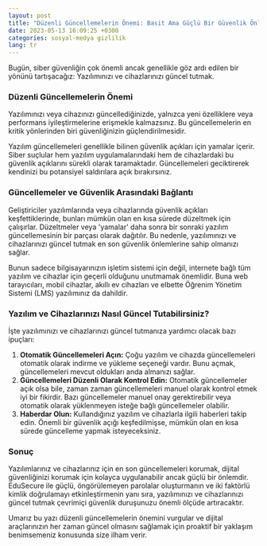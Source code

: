 ```yaml
---
layout: post
title: "Düzenli Güncellemelerin Önemi: Basit Ama Güçlü Bir Güvenlik Önlemi"
date: 2023-05-13 16:09:25 +0300
categories: sosyal-medya gizlilik
lang: tr
---
```


Bugün, siber güvenliğin çok önemli ancak genellikle göz ardı edilen bir yönünü tartışacağız: Yazılımınızı ve cihazlarınızı güncel tutmak.

### Düzenli Güncellemelerin Önemi

Yazılımınızı veya cihazınızı güncellediğinizde, yalnızca yeni özelliklere veya performans iyileştirmelerine erişmekle kalmazsınız. Bu güncellemelerin en kritik yönlerinden biri güvenliğinizin güçlendirilmesidir.

Yazılım güncellemeleri genellikle bilinen güvenlik açıkları için yamalar içerir. Siber suçlular hem yazılım uygulamalarındaki hem de cihazlardaki bu güvenlik açıklarını sürekli olarak taramaktadır. Güncellemeleri geciktirerek kendinizi bu potansiyel saldırılara açık bırakırsınız.

### Güncellemeler ve Güvenlik Arasındaki Bağlantı

Geliştiriciler yazılımlarında veya cihazlarında güvenlik açıkları keşfettiklerinde, bunları mümkün olan en kısa sürede düzeltmek için çalışırlar. Düzeltmeler veya 'yamalar' daha sonra bir sonraki yazılım güncellemesinin bir parçası olarak dağıtılır. Bu nedenle, yazılımınızı ve cihazlarınızı güncel tutmak en son güvenlik önlemlerine sahip olmanızı sağlar.

Bunun sadece bilgisayarınızın işletim sistemi için değil, internete bağlı tüm yazılım ve cihazlar için geçerli olduğunu unutmamak önemlidir. Buna web tarayıcıları, mobil cihazlar, akıllı ev cihazları ve elbette Öğrenim Yönetim Sistemi (LMS) yazılımınız da dahildir.

### Yazılım ve Cihazlarınızı Nasıl Güncel Tutabilirsiniz?

İşte yazılımınızı ve cihazlarınızı güncel tutmanıza yardımcı olacak bazı ipuçları:

1. **Otomatik Güncellemeleri Açın:** Çoğu yazılım ve cihazda güncellemeleri otomatik olarak indirme ve yükleme seçeneği vardır. Bunu açmak, güncellemeleri mevcut oldukları anda almanızı sağlar.
2. **Güncellemeleri Düzenli Olarak Kontrol Edin:** Otomatik güncellemeler açık olsa bile, zaman zaman güncellemeleri manuel olarak kontrol etmek iyi bir fikirdir. Bazı güncellemeler manuel onay gerektirebilir veya otomatik olarak yüklenmeyen isteğe bağlı güncellemeler olabilir.
3. **Haberdar Olun:** Kullandığınız yazılım ve cihazlarla ilgili haberleri takip edin. Önemli bir güvenlik açığı keşfedilmişse, mümkün olan en kısa sürede güncelleme yapmak isteyeceksiniz.

### Sonuç

Yazılımlarınız ve cihazlarınız için en son güncellemeleri korumak, dijital güvenliğinizi korumak için kolayca uygulanabilir ancak güçlü bir önlemdir. EduSecure ile güçlü, öngörülemeyen parolalar oluşturmanın ve iki faktörlü kimlik doğrulamayı etkinleştirmenin yanı sıra, yazılımınızı ve cihazlarınızı güncel tutmak çevrimiçi güvenlik duruşunuzu önemli ölçüde artıracaktır.

Umarız bu yazı düzenli güncellemelerin önemini vurgular ve dijital araçlarınızın her zaman güncel olmasını sağlamak için proaktif bir yaklaşım benimsemeniz konusunda size ilham verir.

